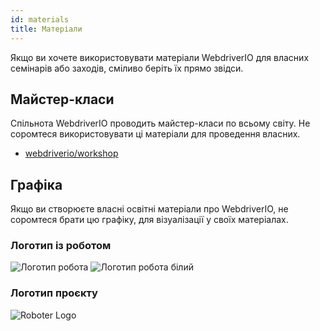```yaml
---
id: materials
title: Матеріали
---
```


Якщо ви хочете використовувати матеріали WebdriverIO для власних семінарів або заходів, сміливо беріть їх прямо звідси.

## Майстер-класи

Спільнота WebdriverIO проводить майстер-класи по всьому світу. Не соромтеся використовувати ці матеріали для проведення власних.

- [webdriverio/workshop](https://github.com/webdriverio/workshop)

## Графіка

Якщо ви створюєте власні освітні матеріали про WebdriverIO, не соромтеся брати цю графіку, для візуалізації у своїх матеріалах.

### Логотип із роботом

![Логотип робота](/img/materials/robot.svg "Логотип робота") ![Логотип робота білий](/img/materials/robot-white.svg "Логотип робота білий")

### Логотип проєкту

![Roboter Logo](/img/materials/logo.svg "Логотип проєкту")
